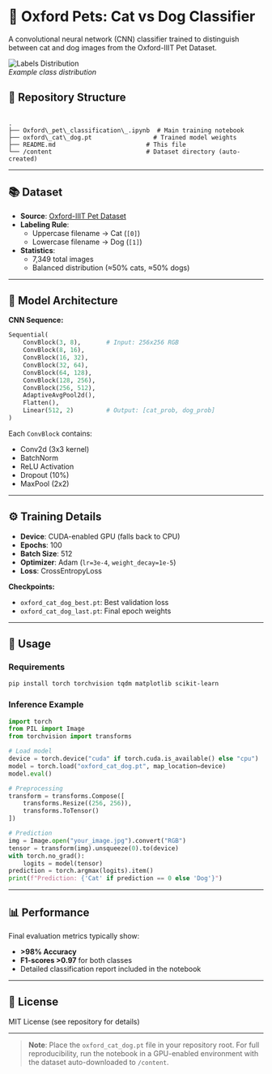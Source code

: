 
# 🐾 Oxford Pets: Cat vs Dog Classifier

A convolutional neural network (CNN) classifier trained to distinguish between cat and dog images from the Oxford-IIIT Pet Dataset.

![Labels Distribution](https://via.placeholder.com/400?text=Class+Distribution+Chart+Here)  
*Example class distribution*



## 📁 Repository Structure

```

.
├── Oxford\_pet\_classification\_.ipynb  # Main training notebook
├── oxford\_cat\_dog.pt                 # Trained model weights
├── README.md                         # This file
└── /content                          # Dataset directory (auto-created)

````

---

## 📚 Dataset

- **Source**: [Oxford-IIIT Pet Dataset](https://www.robots.ox.ac.uk/~vgg/data/pets/)
- **Labeling Rule**:
  - Uppercase filename → Cat (`[0]`)
  - Lowercase filename → Dog (`[1]`)
- **Statistics**:
  - 7,349 total images
  - Balanced distribution (≈50% cats, ≈50% dogs)

---

## 🧠 Model Architecture

**CNN Sequence:**
```python
Sequential(
    ConvBlock(3, 8),       # Input: 256x256 RGB
    ConvBlock(8, 16),
    ConvBlock(16, 32),
    ConvBlock(32, 64),
    ConvBlock(64, 128),
    ConvBlock(128, 256),
    ConvBlock(256, 512),
    AdaptiveAvgPool2d(),
    Flatten(),
    Linear(512, 2)         # Output: [cat_prob, dog_prob]
)
````

Each `ConvBlock` contains:

* Conv2d (3x3 kernel)
* BatchNorm
* ReLU Activation
* Dropout (10%)
* MaxPool (2x2)

---

## ⚙️ Training Details

* **Device**: CUDA-enabled GPU (falls back to CPU)
* **Epochs**: 100
* **Batch Size**: 512
* **Optimizer**: Adam (`lr=3e-4`, `weight_decay=1e-5`)
* **Loss**: CrossEntropyLoss

**Checkpoints:**

* `oxford_cat_dog_best.pt`: Best validation loss
* `oxford_cat_dog_last.pt`: Final epoch weights

---

## 🚀 Usage

### Requirements

```bash
pip install torch torchvision tqdm matplotlib scikit-learn
```

### Inference Example

```python
import torch
from PIL import Image
from torchvision import transforms

# Load model
device = torch.device("cuda" if torch.cuda.is_available() else "cpu")
model = torch.load("oxford_cat_dog.pt", map_location=device)
model.eval()

# Preprocessing
transform = transforms.Compose([
    transforms.Resize((256, 256)),
    transforms.ToTensor()
])

# Prediction
img = Image.open("your_image.jpg").convert("RGB")
tensor = transform(img).unsqueeze(0).to(device)
with torch.no_grad():
    logits = model(tensor)
prediction = torch.argmax(logits).item()
print(f"Prediction: {'Cat' if prediction == 0 else 'Dog'}")
```

---

## 📊 Performance

Final evaluation metrics typically show:

* **>98% Accuracy**
* **F1-scores >0.97** for both classes
* Detailed classification report included in the notebook

---

## 📜 License

MIT License (see repository for details)

---

> **Note**: Place the `oxford_cat_dog.pt` file in your repository root. For full reproducibility, run the notebook in a GPU-enabled environment with the dataset auto-downloaded to `/content`.

